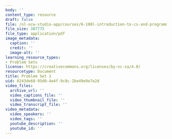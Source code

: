 ```yaml
---
body: ''
content_type: resource
draft: false
file: /ol-ocw-studio-app/courses/6-100l-introduction-to-cs-and-programming-using-python-fall-2022/mit6_100l_f22_ps1.pdf
file_size: 387775
file_type: application/pdf
image_metadata:
  caption: ''
  credit: ''
  image-alt: ''
learning_resource_types:
- Problem Sets
license: https://creativecommons.org/licenses/by-nc-sa/4.0/
resourcetype: Document
title: Problem Set 1
uid: 0243de68-95d0-4e4f-9c8c-2be49e9e7e2d
video_files:
  archive_url: ''
  video_captions_file: ''
  video_thumbnail_file: ''
  video_transcript_file: ''
video_metadata:
  video_speakers: ''
  video_tags: ''
  youtube_description: ''
  youtube_id: ''
---
```

